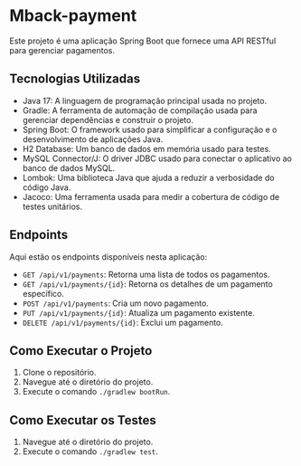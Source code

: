# Mback-payment

Este projeto é uma aplicação Spring Boot que fornece uma API RESTful para gerenciar pagamentos.

## Tecnologias Utilizadas

- Java 17: A linguagem de programação principal usada no projeto.
- Gradle: A ferramenta de automação de compilação usada para gerenciar dependências e construir o projeto.
- Spring Boot: O framework usado para simplificar a configuração e o desenvolvimento de aplicações Java.
- H2 Database: Um banco de dados em memória usado para testes.
- MySQL Connector/J: O driver JDBC usado para conectar o aplicativo ao banco de dados MySQL.
- Lombok: Uma biblioteca Java que ajuda a reduzir a verbosidade do código Java.
- Jacoco: Uma ferramenta usada para medir a cobertura de código de testes unitários.

## Endpoints

Aqui estão os endpoints disponíveis nesta aplicação:

- `GET /api/v1/payments`: Retorna uma lista de todos os pagamentos.
- `GET /api/v1/payments/{id}`: Retorna os detalhes de um pagamento específico.
- `POST /api/v1/payments`: Cria um novo pagamento.
- `PUT /api/v1/payments/{id}`: Atualiza um pagamento existente.
- `DELETE /api/v1/payments/{id}`: Exclui um pagamento.

## Como Executar o Projeto

1. Clone o repositório.
2. Navegue até o diretório do projeto.
3. Execute o comando `./gradlew bootRun`.

## Como Executar os Testes

1. Navegue até o diretório do projeto.
2. Execute o comando `./gradlew test`.